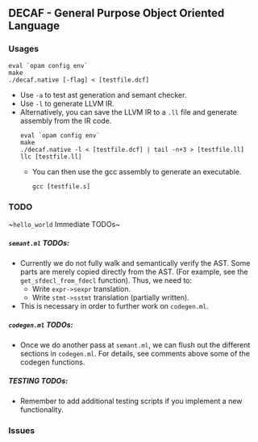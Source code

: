 ## DECAF - General Purpose Object Oriented Language

### Usages
```
eval `opam config env`
make
./decaf.native [-flag] < [testfile.dcf]
```
* Use `-a` to test ast generation and semant checker.
* Use `-l` to generate LLVM IR.
* Alternatively, you can save the LLVM IR to a `.ll` file and generate assembly from the IR code.
  ```
  eval `opam config env`
  make
  ./decaf.native -l < [testfile.dcf] | tail -n+3 > [testfile.ll]
  llc [testfile.ll]
  ```
  * You can then use the gcc assembly to generate an executable.
    ```
    gcc [testfile.s]
    ```

### TODO
~`hello_world` Immediate TODOs~
##### `semant.ml` TODOs:
* Currently we do not fully walk and semantically verify the AST. Some parts are merely copied directly from the AST. (For example, see the `get_sfdecl_from_fdecl` function). Thus, we need to:
  * Write `expr->sexpr` translation.
  * Write `stmt->sstmt` translation (partially written).
* This is necessary in order to further work on `codegen.ml`.
##### `codegen.ml` TODOs:
* Once we do another pass at `semant.ml`, we can flush out the different sections in `codegen.ml`. For details, see comments above some of the codegen functions.
##### TESTING TODOs:
* Remember to add additional testing scripts if you implement a new functionality.

### Issues

